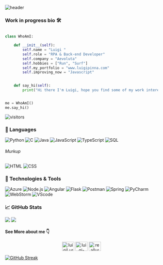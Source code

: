 ![header](https://capsule-render.vercel.app/api?height=200&type=waving&text=Welcome%20To%20My%20GitHub&fontSize=40&animation=fadeIn&color=gradient&customColorList=6)

### Work in progress bio 🛠

```python

class WhoAmI:

    def __init__(self):
        self.name = "Luigi "
        self.role = "RPA & Back-end Developer"
        self.company = "Aevoluta"
        self.hobbies = ["Run", "Surf"]
        self.my_portfolio = "www.luigipinna.com"
        self.improving_now = "Javascript"
        

    def say_hi(self):
        print("Hi there I'm Luigi, hope you find some of my work interesting.")


me = WhoAmI()
me.say_hi()
```

![visitors](https://visitor-badge.laobi.icu/badge?page_id=luigiPinna.luigiPinna)

### 🧬 Languages

![Python](https://img.shields.io/badge/-Python-000?&logo=Python)
![C](https://img.shields.io/badge/-C-000?&logo=C)
![Java](https://img.shields.io/badge/-Java-000?&logo=Java&logoColor=007396)
![JavaScript](https://img.shields.io/badge/-JavaScript-000?&logo=JavaScript)
![TypeScript](https://img.shields.io/badge/-TypeScript-000?&logo=TypeScript)
![SQL](https://img.shields.io/badge/-SQL-000?&logo=MySQL)

###### Murkup

![HTML](https://img.shields.io/badge/-html5-000?&logo=html5)
![CSS](https://img.shields.io/badge/-CSS3-000?&logo=CSS3&logoColor=004FF9)


### 🔧 Technologies & Tools

![Azure](https://img.shields.io/badge/-microsoftazure-000?&logo=microsoftazure&logoColor=3399ff)
![Node.js](https://img.shields.io/badge/-Node.js-000?&logo=node.js)
![Angular](https://img.shields.io/badge/-Angular-000?&logo=Angular)
![Flask](https://img.shields.io/badge/-Flask-000?&logo=Flask)
![Postman](https://img.shields.io/badge/-Postman-000?&logo=Postman)
![Spring](https://img.shields.io/badge/-Spring-000?&logo=Spring)
![PyCharm](https://img.shields.io/badge/-pycharm-000?&logo=pycharm)
![WebStorm](https://img.shields.io/badge/-webstorm-000?&logo=webstorm)
![VScode](https://img.shields.io/badge/-visualstudio-000?&logo=visualstudio&logoColor=0066ff)

### 📈 GitHub Stats

<picture align="center">
<source 
  srcset="https://github-readme-stats.vercel.app/api?username=luigiPinna&show_icons=true&theme=dark"
  media="(prefers-color-scheme: dark)"
/>
<source
  srcset="https://github-readme-stats.vercel.app/api?username=luigiPinna&show_icons=true"
  media="(prefers-color-scheme: light), (prefers-color-scheme: no-preference)"
/>
<img src="https://github-readme-stats.vercel.app/api?username=luigiPinna&show_icons=true" />
</picture>

<picture align="center">
  <source
   srcset="https://github-readme-stats.vercel.app/api/top-langs/?username=luigiPinna&layout=compact&show_icons=true&theme=dark"
  media="(prefers-color-scheme: dark)"
          />
  <source
  srcset="https://github-readme-stats.vercel.app/api?username=luigiPinna&show_icons=true"
  media="(prefers-color-scheme: light), (prefers-color-scheme: no-preference)"
/>
<img src="https://github-readme-stats.vercel.app/api?username=luigiPinna&show_icons=true" />
</picture>


#### See More about me 👇

<p align="center">
<a href="https://twitter.com/luigiLurby" target="blank">
<img align="center" src="https://raw.githubusercontent.com/rahuldkjain/github-profile-readme-generator/master/src/images/icons/Social/twitter.svg" alt="luigiLurby" height="30" width="40" /></a>    
<a href="https://linkedin.com/in/luigi-pinna-7a651656" target="blank"><img align="center" src="https://raw.githubusercontent.com/rahuldkjain/github-profile-readme-generator/master/src/images/icons/Social/linked-in-alt.svg" alt="luigi-pinna-7a651656" height="30" width="40" /></a>   
<a href="https://instagram.com/reallurby" target="blank"><img align="center" src="https://raw.githubusercontent.com/rahuldkjain/github-profile-readme-generator/master/src/images/icons/Social/instagram.svg" alt="reallurby" height="30" width="40" /></a>    
</p>



[![GitHub Streak](https://streak-stats.demolab.com?user=luigiPinna&theme=dark)](https://git.io/streak-stats)
